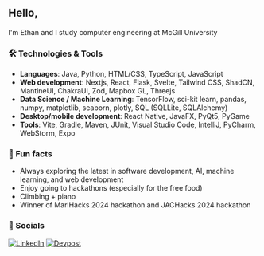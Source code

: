 ## Hello,
I'm Ethan and I study computer engineering at McGill University

### 🛠 Technologies & Tools
- **Languages**: Java, Python, HTML/CSS, TypeScript, JavaScript
- **Web development**: Nextjs, React, Flask, Svelte, Tailwind CSS, ShadCN, MantineUI, ChakraUI, Zod, Mapbox GL, Threejs
- **Data Science / Machine Learning**: TensorFlow, sci-kit learn, pandas, numpy, matplotlib, seaborn, plotly, SQL (SQLLite, SQLAlchemy)
- **Desktop/mobile development**: React Native, JavaFX, PyQt5, PyGame
- **Tools**: Vite, Gradle, Maven, JUnit, Visual Studio Code, IntelliJ, PyCharm, WebStorm, Expo

### 🌱 Fun facts
- Always exploring the latest in software development, AI, machine learning, and web development
- Enjoy going to hackathons (especially for the free food)
- Climbing + piano
- Winner of MariHacks 2024 hackathon and JACHacks 2024 hackathon

### 🤳 Socials
<p>
  <a href="https://www.linkedin.com/in/-ethantran-/" target="_blank"><img alt="LinkedIn" src="https://img.shields.io/badge/linkedin-%230077B5.svg?&style=for-the-badge&logo=linkedin&logoColor=white" /></a>
  <a href="https://devpost.com/ethan_tran" target="_blank"><img alt="Devpost" src="https://img.shields.io/badge/Devpost-003E54?style=for-the-badge&logo=Devpost&logoColor=white" /></a>
</p>
